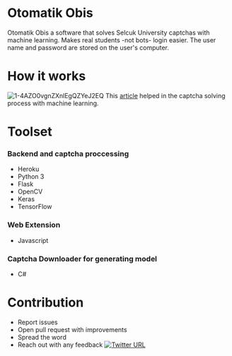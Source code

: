 # Otomatik Obis
Otomatik Obis a software that solves Selcuk University captchas with machine learning. Makes real students -not bots- login easier. The user name and password are stored on the user's computer.

# How it works
![1-4AZO0vgnZXnlEgQZYeJ2EQ](https://user-images.githubusercontent.com/8572957/58597519-07841700-8281-11e9-88d6-91a24a145b48.png)
This [article](https://medium.com/@ageitgey/how-to-break-a-captcha-system-in-15-minutes-with-machine-learning-dbebb035a710
) helped in the captcha solving process with machine learning.

# Toolset
### Backend and captcha proccessing
- Heroku
- Python 3
- Flask
- OpenCV
- Keras
- TensorFlow

### Web Extension
- Javascript

### Captcha Downloader for generating model
- C#

# Contribution
- Report issues
- Open pull request with improvements
- Spread the word
- Reach out with any feedback [![Twitter URL](https://img.shields.io/twitter/follow/ahmetcnaydemir.svg?style=social)](https://twitter.com/intent/follow?screen_name=ahmetcnaydemir)
